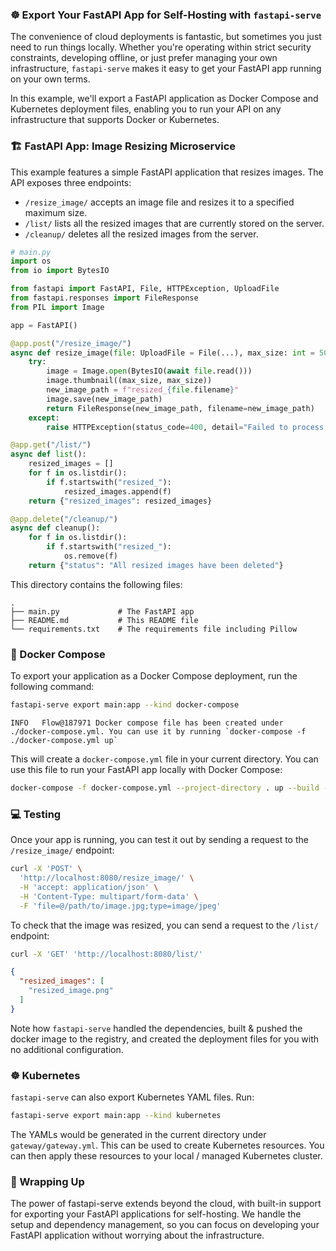 ### ☸️ Export Your FastAPI App for Self-Hosting with `fastapi-serve`

The convenience of cloud deployments is fantastic, but sometimes you just need to run things locally. Whether you're operating within strict security constraints, developing offline, or just prefer managing your own infrastructure, `fastapi-serve` makes it easy to get your FastAPI app running on your own terms.

In this example, we'll export a FastAPI application as Docker Compose and Kubernetes deployment files, enabling you to run your API on any infrastructure that supports Docker or Kubernetes.


### 🏗️ FastAPI App: Image Resizing Microservice

This example features a simple FastAPI application that resizes images. The API exposes three endpoints:

- `/resize_image/` accepts an image file and resizes it to a specified maximum size.
- `/list/` lists all the resized images that are currently stored on the server.
- `/cleanup/` deletes all the resized images from the server.

```python
# main.py
import os
from io import BytesIO

from fastapi import FastAPI, File, HTTPException, UploadFile
from fastapi.responses import FileResponse
from PIL import Image

app = FastAPI()

@app.post("/resize_image/")
async def resize_image(file: UploadFile = File(...), max_size: int = 500):
    try:
        image = Image.open(BytesIO(await file.read()))
        image.thumbnail((max_size, max_size))
        new_image_path = f"resized_{file.filename}"
        image.save(new_image_path)
        return FileResponse(new_image_path, filename=new_image_path)
    except:
        raise HTTPException(status_code=400, detail="Failed to process image")

@app.get("/list/")
async def list():
    resized_images = []
    for f in os.listdir():
        if f.startswith("resized_"):
            resized_images.append(f)
    return {"resized_images": resized_images}

@app.delete("/cleanup/")
async def cleanup():
    for f in os.listdir():
        if f.startswith("resized_"):
            os.remove(f)
    return {"status": "All resized images have been deleted"}
```

This directory contains the following files:

```
.
├── main.py             # The FastAPI app    
├── README.md           # This README file
└── requirements.txt    # The requirements file including Pillow
```


### 🐳 Docker Compose

To export your application as a Docker Compose deployment, run the following command:


```bash
fastapi-serve export main:app --kind docker-compose
```

```text
INFO   Flow@187971 Docker compose file has been created under ./docker-compose.yml. You can use it by running `docker-compose -f ./docker-compose.yml up`
```

This will create a `docker-compose.yml` file in your current directory. You can use this file to run your FastAPI app locally with Docker Compose:

```bash
docker-compose -f docker-compose.yml --project-directory . up --build -d --remove-orphans
```

### 💻 Testing

Once your app is running, you can test it out by sending a request to the `/resize_image/` endpoint:

```bash
curl -X 'POST' \
  'http://localhost:8080/resize_image/' \
  -H 'accept: application/json' \
  -H 'Content-Type: multipart/form-data' \
  -F 'file=@/path/to/image.jpg;type=image/jpeg'
```

To check that the image was resized, you can send a request to the `/list/` endpoint:

```bash
curl -X 'GET' 'http://localhost:8080/list/'
```

```json
{
  "resized_images": [
    "resized_image.png"
  ]
}
```

Note how `fastapi-serve` handled the dependencies, built & pushed the docker image to the registry, and created the deployment files for you with no additional configuration.


### ☸️ Kubernetes

`fastapi-serve` can also export Kubernetes YAML files. Run:

```bash
fastapi-serve export main:app --kind kubernetes
```

The YAMLs would be generated in the current directory under `gateway/gateway.yml`. This can be used to create Kubernetes resources. You can then apply these resources to your local / managed Kubernetes cluster.


### 🎯 Wrapping Up

The power of fastapi-serve extends beyond the cloud, with built-in support for exporting your FastAPI applications for self-hosting. We handle the setup and dependency management, so you can focus on developing your FastAPI application without worrying about the infrastructure.
